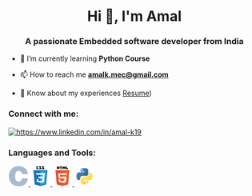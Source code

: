 <h1 align="center">Hi 👋, I'm Amal</h1>
<h3 align="center">A passionate Embedded software developer from India</h3>

- 🌱 I’m currently learning **Python Course**

- 📫 How to reach me **amalk.mec@gmail.com**

- 📄 Know about my experiences [Resume](https://drive.google.com/file/d/1i_fS-XUN96L4Dpwv5bwz-n8Ot8yyMgra/view?usp=sharing))

<h3 align="left">Connect with me:</h3>
<p align="left">
<a href="https://linkedin.com/in/https://www.linkedin.com/in/amal-k19" target="blank"><img align="center" src="https://raw.githubusercontent.com/rahuldkjain/github-profile-readme-generator/master/src/images/icons/Social/linked-in-alt.svg" alt="https://www.linkedin.com/in/amal-k19" height="30" width="40" /></a>
</p>

<h3 align="left">Languages and Tools:</h3>
<p align="left"> <a href="https://www.cprogramming.com/" target="_blank" rel="noreferrer"> <img src="https://raw.githubusercontent.com/devicons/devicon/master/icons/c/c-original.svg" alt="c" width="40" height="40"/> </a> <a href="https://www.w3schools.com/css/" target="_blank" rel="noreferrer"> <img src="https://raw.githubusercontent.com/devicons/devicon/master/icons/css3/css3-original-wordmark.svg" alt="css3" width="40" height="40"/> </a> <a href="https://www.w3.org/html/" target="_blank" rel="noreferrer"> <img src="https://raw.githubusercontent.com/devicons/devicon/master/icons/html5/html5-original-wordmark.svg" alt="html5" width="40" height="40"/> </a> <a href="https://www.python.org" target="_blank" rel="noreferrer"> <img src="https://raw.githubusercontent.com/devicons/devicon/master/icons/python/python-original.svg" alt="python" width="40" height="40"/> </a> </p>
